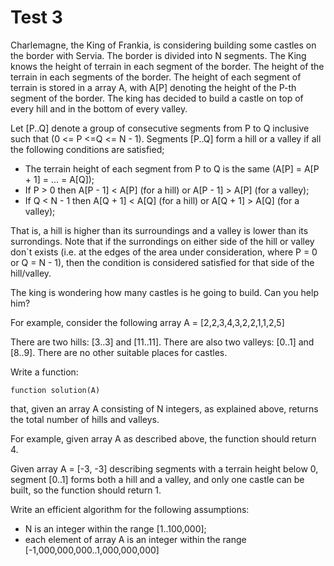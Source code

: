 # Test 3

Charlemagne, the King of Frankia, is considering building some castles on the border with Servia. The border is divided into N segments. The King knows the height of terrain in each segment of the border. The height of the terrain in each segments of the border. The height of each segment of terrain is stored in a array A, with A[P] denoting the height of the P-th segment of the border. The king has decided to build a castle on top of every hill and in the bottom of every valley.

Let [P..Q] denote a group of consecutive segments from P to Q inclusive such that (0 <= P <=Q <= N - 1). Segments [P..Q] form a hill or a valley if all the following conditions are satisfied;

- The terrain height of each segment from P to Q is the same (A[P] = A[P + 1] = ... = A[Q]);
- If P > 0 then A[P - 1] < A[P] (for a hill) or A[P - 1] > A[P] (for a valley);
- If Q < N - 1 then A[Q + 1] < A[Q] (for a hill) or A[Q + 1] > A[Q] (for a valley);

That is, a hill is higher than its surroundings and a valley is lower than its surrondings. Note that if the surrondings on either side of the hill or valley don`t exists (i.e. at the edges of the area under consideration, where P = 0 or Q = N - 1), then the condition is considered satisfied for that side of the hill/valley.

The king is wondering how many castles is he going to build. Can you help him?

For example, consider the following array A = [2,2,3,4,3,2,2,1,1,2,5]

There are two hills: [3..3] and [11..11]. There are also two valleys: [0..1] and [8..9]. There are no other suitable places for castles.

Write a function:

```function solution(A)```

that, given an array A consisting of N integers, as explained above, returns the total number of hills and valleys.

For example, given array A as described above, the function should return 4.

Given array A = [-3, -3] describing segments with a terrain height below 0, segment [0..1] forms both a hill and a valley, and only one castle can be built, so the function should return 1.

Write an efficient algorithm for the following assumptions:

- N is an integer within the range [1..100,000];
- each element of array A is an integer within the range [-1,000,000,000..1,000,000,000] 
